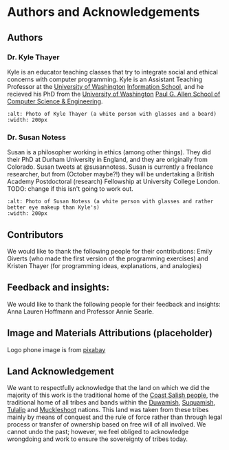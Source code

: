 # Authors and Acknowledgements
## Authors

### Dr. Kyle Thayer
Kyle is an educator teaching classes that try to integrate social and ethical concerns with computer programming. Kyle is an Assistant Teaching Professor at the [University of Washington](https://www.washington.edu/) [Information School](https://ischool.uw.edu/), and he recieved his PhD from the [University of Washington](https://www.washington.edu/) [Paul G. Allen School of Computer Science & Engineering](https://www.cs.washington.edu/).

```{image} kylethayer.jpg
:alt: Photo of Kyle Thayer (a white person with glasses and a beard)
:width: 200px
```

### Dr. Susan Notess
Susan is a philosopher working in ethics (among other things). They did their PhD at Durham University in England, and they are originally from Colorado. Susan tweets at @susannotess. Susan is currently a freelance researcher, but from (October maybe?!) they will be undertaking a British Academy Postdoctoral (research) Fellowship at University College London. TODO: change if this isn't going to work out.

```{image} SusanFace.jpg
:alt: Photo of Susan Notess (a white person with glasses and rather better eye makeup than Kyle's)
:width: 200px
```

## Contributors
We would like to thank the following people for their contributions: Emily Giverts (who made the first version of the programming exercises) and Kristen Thayer (for programming ideas, explanations, and analogies)

## Feedback and insights:
We would like to thank the following people for their feedback and insights: Anna Lauren Hoffmann and Professor Annie Searle.

## Image and Materials Attributions (placeholder)
Logo phone image is from [pixabay](https://pixabay.com/vectors/smartphone-icon-modern-symbol-1557796/)

## Land Acknowledgement
We want to respectfully acknowledge that the land on which we did the majority of this work is the traditional home of the [Coast Salish people](https://en.wikipedia.org/wiki/Coast_Salish), the traditional home of all tribes and bands within the [Duwamish](https://www.duwamishtribe.org/), [Suquamish](https://suquamish.nsn.us/), [Tulalip](https://www.tulaliptribes-nsn.gov/) and [Muckleshoot](https://www.wearemuckleshoot.org/) nations. This land was taken from these tribes mainly by means of conquest and the rule of force rather than through legal process or transfer of ownership based on free will of all involved. We cannot undo the past; however, we feel obliged to acknowledge wrongdoing and work to ensure the sovereignty of tribes today.
